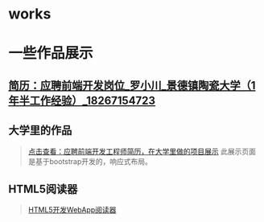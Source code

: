 # works
# 一些作品展示

## [简历：应聘前端开发岗位_罗小川_景德镇陶瓷大学（1年半工作经验）_18267154723](http://lxchuan12.github.io/works/cv)

## 大学里的作品
>[点击查看：应聘前端开发工程师简历，在大学里做的项目展示](http://lxchuan12.github.io/works/universityWorks)
>此展示页面是基于bootstrap开发的，响应式布局。


## HTML5阅读器

>[HTML5开发WebApp阅读器](http://lxchuan12.github.io/works/webReader)



